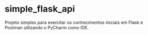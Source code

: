 # simple_flask_api

Projeto simples para exercitar os conhecimentos iniciais em Flask e Postman utlizando o PyCharm como IDE. 

